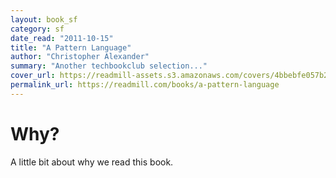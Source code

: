 ```yaml
---
layout: book_sf
category: sf
date_read: "2011-10-15"
title: "A Pattern Language"
author: "Christopher Alexander"
summary: "Another techbookclub selection..."
cover_url: https://readmill-assets.s3.amazonaws.com/covers/4bbebfe057b2be0d624529d76eed33a2-original.png?1344331472
permalink_url: https://readmill.com/books/a-pattern-language
---
```


# Why?
A little bit about why we read this book.


